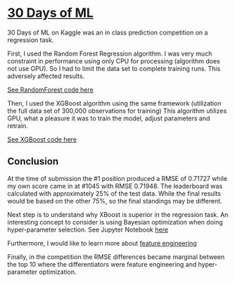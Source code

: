 # [30 Days of ML](https://www.kaggle.com/c/30-days-of-ml)


30 Days of ML on Kaggle was an in class prediction competition on a regression task.

First, I used the Random Forest Regression algorithm. 
I was very much constraint in performance using only CPU for processing (algorithm does not use GPU).
So I had to limit the data set to complete training runs. This adversely affected results. 

[See RandomForest code here](https://github.com/andriescoetsee/my_first_kaggle_competition/blob/4921edfc802a2aa1c968ae869392150fbf53ad9f/30-days-of-ml-random-forest.ipynb)

Then, I used the XGBoost algorithm using the same framework (utilization the full data set of 300,000 observations for training)
This algorithm utilizes GPU, what a pleasure it was to train the model, adjust parameters and retrain. 

[See XGBoost code here](https://github.com/andriescoetsee/my_first_kaggle_competition/blob/f7237fce1afbd4183cc4e49d1a595238cee49315/30-days-of-ml-xgboost.ipynb)

## Conclusion

At the time of submission the #1 position produced a RMSE of 0.71727 while my own score came in at #1045 with RMSE 0.71948. 
The leaderboard was calculated with approximately 25% of the test data. While the final results would be based on the other 75%, so the final standings may be different.

Next step is to understand why XBoost is superior in the regression task. 
An interesting concept to consider is using Bayesian optimization when doing hyper-parameter selection. See Jupyter Notebook [here](https://github.com/andriescoetsee/my_first_kaggle_competition/blob/be4682e42d556822c46e966cee80071e86ca62b8/tutorial-bayesian-optimization-with-xgboost.ipynb)

Furthermore, I would like to learn more about [feature engineering](https://www.kaggle.com/learn/feature-engineering)

Finally, in the competition the RMSE differences became marginal between the top 10 where the differentiators were feature engineering and hyper-parameter optimization.







